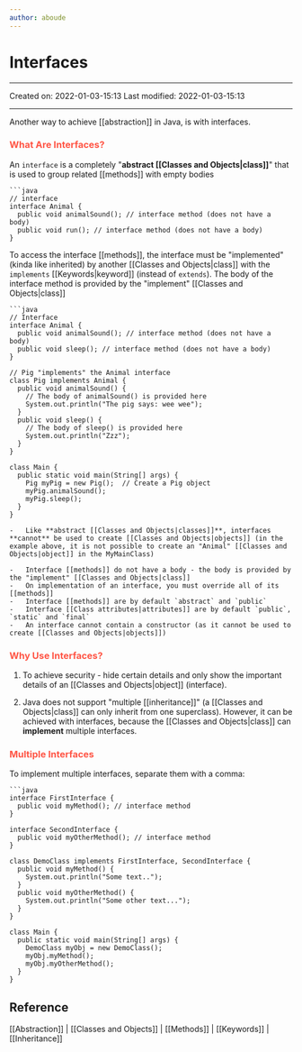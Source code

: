 ```yaml
---
author: aboude
---
```

# Interfaces
___

Created on: 2022-01-03-15:13
Last modified: 2022-01-03-15:13

___
Another way to achieve [[abstraction]] in Java, is with interfaces.

### <span style="color: #ff5545;text-transform: capitalize;">What are interfaces?</span>
An `interface` is a completely "**abstract [[Classes and Objects|class]]**" that is used to group related [[methods]] with empty bodies

```ad-example
```java
// interface
interface Animal {
  public void animalSound(); // interface method (does not have a body)
  public void run(); // interface method (does not have a body)
}
```

To access the interface [[methods]], the interface must be "implemented" (kinda like inherited) by another [[Classes and Objects|class]] with the `implements` [[Keywords|keyword]] (instead of `extends`). The body of the interface method is provided by the "implement" [[Classes and Objects|class]]

```ad-example
```java
// Interface
interface Animal {
  public void animalSound(); // interface method (does not have a body)
  public void sleep(); // interface method (does not have a body)
}

// Pig "implements" the Animal interface
class Pig implements Animal {
  public void animalSound() {
    // The body of animalSound() is provided here
    System.out.println("The pig says: wee wee");
  }
  public void sleep() {
    // The body of sleep() is provided here
    System.out.println("Zzz");
  }
}

class Main {
  public static void main(String[] args) {
    Pig myPig = new Pig();  // Create a Pig object
    myPig.animalSound();
    myPig.sleep();
  }
}
```

```ad-note
-   Like **abstract [[Classes and Objects|classes]]**, interfaces **cannot** be used to create [[Classes and Objects|objects]] (in the example above, it is not possible to create an "Animal" [[Classes and Objects|object]] in the MyMainClass)

-   Interface [[methods]] do not have a body - the body is provided by the "implement" [[Classes and Objects|class]]
-   On implementation of an interface, you must override all of its [[methods]]
-   Interface [[methods]] are by default `abstract` and `public`
-   Interface [[Class attributes|attributes]] are by default `public`, `static` and `final`
-   An interface cannot contain a constructor (as it cannot be used to create [[Classes and Objects|objects]])
```

### <span style="color: #ff5545;text-transform: capitalize;">Why use interfaces?</span>
1) To achieve security - hide certain details and only show the important details of an [[Classes and Objects|object]] (interface).

2) Java does not support "multiple [[inheritance]]" (a [[Classes and Objects|class]] can only inherit from one superclass). However, it can be achieved with interfaces, because the [[Classes and Objects|class]] can **implement** multiple interfaces. 

### <span style="color: #ff5545;text-transform: capitalize;">Multiple Interfaces</span>
To implement multiple interfaces, separate them with a comma:
```ad-example
```java
interface FirstInterface {
  public void myMethod(); // interface method
}

interface SecondInterface {
  public void myOtherMethod(); // interface method
}

class DemoClass implements FirstInterface, SecondInterface {
  public void myMethod() {
    System.out.println("Some text..");
  }
  public void myOtherMethod() {
    System.out.println("Some other text...");
  }
}

class Main {
  public static void main(String[] args) {
    DemoClass myObj = new DemoClass();
    myObj.myMethod();
    myObj.myOtherMethod();
  }
}
```

## Reference
[[Abstraction]] | [[Classes and Objects]] | [[Methods]] | [[Keywords]] | [[Inheritance]]